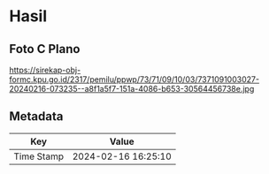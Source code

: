 # Hasil

## Foto C Plano

https://sirekap-obj-formc.kpu.go.id/2317/pemilu/ppwp/73/71/09/10/03/7371091003027-20240216-073235--a8f1a5f7-151a-4086-b653-30564456738e.jpg


## Metadata

| Key        | Value               |
| ---------- | ------------------- |
| Time Stamp | 2024-02-16 16:25:10 |



